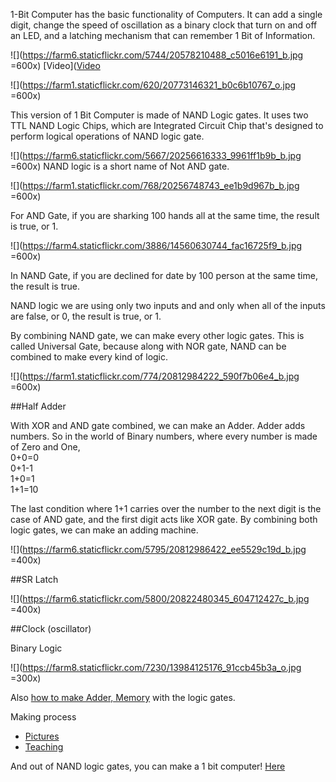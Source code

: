  1-Bit Computer has the basic functionality of Computers. It can add a single digit, change the speed of oscillation as a binary clock that turn on and off an LED, and a latching mechanism that can remember 1 Bit of Information. 

 
![](https://farm6.staticflickr.com/5744/20578210488_c5016e6191_b.jpg =600x)
[Video]([Video](https://vimeo.com/136769465)

![](https://farm1.staticflickr.com/620/20773146321_b0c6b10767_o.jpg =600x)

This version of 1 Bit Computer is made of NAND Logic gates. It uses two TTL NAND Logic Chips, which are Integrated Circuit Chip that's designed to perform logical operations of NAND logic gate. 

![](https://farm6.staticflickr.com/5667/20256616333_9961ff1b9b_b.jpg =600x)
NAND logic is a short name of Not AND gate. 

![](https://farm1.staticflickr.com/768/20256748743_ee1b9d967b_b.jpg =600x)


For AND Gate, if you are sharking 100 hands all at the same time, the result is true, or 1.

![](https://farm4.staticflickr.com/3886/14560630744_fac16725f9_b.jpg =600x)

In NAND Gate, if you are declined for date by 100 person at the same time, the result is true. 

NAND logic we are using only two inputs and and only when all of the inputs are false, or 0, the result is true, or 1. 


 By combining NAND gate, we can make every other logic gates. This is called Universal Gate, because along with NOR gate, NAND can be combined to make every kind of logic. 


![](https://farm1.staticflickr.com/774/20812984222_590f7b06e4_b.jpg =600x)

##Half Adder 

With XOR and AND gate combined, we can make an Adder. Adder adds numbers. So in the world of Binary numbers, where every number is made of Zero and One, 
</br>
0+0=0</br>
0+1-1 </br>
1+0=1 </br>
1+1=10 </br>

The last condition where 1+1 carries over the number to the next digit is the case of AND gate, and the first digit acts like XOR gate. By combining both logic gates, we can make an adding machine.  

![](https://farm6.staticflickr.com/5795/20812986422_ee5529c19d_b.jpg =400x)

##SR Latch

![](https://farm6.staticflickr.com/5800/20822480345_604712427c_b.jpg =400x)

##Clock (oscillator)

Binary Logic
 
![](https://farm8.staticflickr.com/7230/13984125176_91ccb45b3a_o.jpg =300x)

Also [how to make Adder, Memory](https://farm8.staticflickr.com/7251/14007688534_adb24c48f8_k.jpg) with the logic gates. 
 

Making process 

- [Pictures](https://www.flickr.com/photos/80913365@N04/20093606613)
- [Teaching](https://www.flickr.com/photos/80913365@N04/20526747300)


And out of NAND logic gates, you can make a 1 bit computer! 
[Here](https://github.com/tchoi8/handmadecomputer/tree/master/Binary/NAND)

 